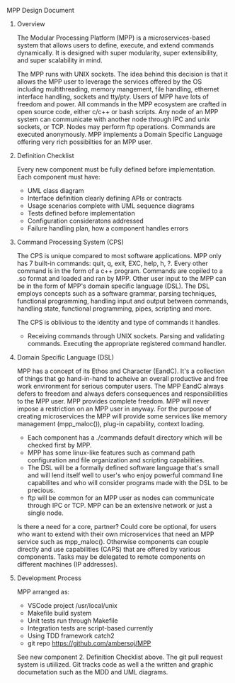 MPP Design Document
1.  Overview

    The Modular Processing Platform (MPP) is a microservices-based system that allows users to define, execute, and extend commands dynamically. It is designed with super modularity, super extensibility, and super scalability in mind.

    The MPP runs with UNIX sockets.  The idea behind this decision is that it allows the MPP user to leverage the services offered by the OS including multithreading, memory mangement, file handling, ethernet interface handling, sockets and tty/pty.  Users of MPP have lots of freedom and power.  All commands in the MPP ecosystem are crafted in open source code, either c/c++ or bash scripts.  Any node of an MPP system can communicate with another node through IPC and unix sockets, or TCP.  Nodes may perform ftp operations.  Commands are executed anonymously.  MPP implements a Domain Specific Language offering very rich possibilties for an MPP user.

2.  Definition Checklist

    Every new component must be fully defined before implementation.  Each component must have:

    - UML class diagram
    - Interface definition clearly defining APIs or contracts
    - Usage scenarios complete with UML sequence diagrams
    - Tests defined before implementation
    - Configuration consideratons addressed
    - Failure handling plan, how a component handles errors


3.  Command Processing System (CPS)

    The CPS is unique compared to most software applications.  MPP only has 7 built-in commands: quit, q, exit, EXC, help, h, ?.  Every other command is in the form of a c++ program.  Commands are copiled to a .so format and loaded and ran by MPP.  Other user input to the MPP can be in the form of MPP's domain specific language (DSL).  The DSL employs concepts such as a software grammar, parsing techniques, functional programming, handling input and output between commands, handling state, functional programming, pipes, scripting and more.

    The CPS is oblivious to the identity and type of commands it handles.  

    - Receiving commands through UNIX sockets.
    Parsing and validating commands.
    Executing the appropriate registered command handler.

4.  Domain Specific Language (DSL)

    MPP has a concept of its Ethos and Character (EandC).  It's a collection of things that go hand-in-hand to acheive an overall productive and free work environment for serious computer users.  The MPP EandC always defers to freedom and always defers consequences and responsibilities to the MPP user.  MPP provides complete freedom.  MPP will never impose a restriction on an MPP user in anyway.  For the purpose of creating microservices the MPP will provide some services like memory management (mpp_maloc()), plug-in capability, context loading.
    
    - Each component has a ./commands default directory which will be checked first by MPP. 
    - MPP has some linux-like features such as command path configuration and file organization and scripting capabilities.
    - The DSL will be a formally defined software language that's small and will lend itself well to user's who enjoy powerful command line capabilites and who will consider programs made with the DSL to be precious.
    - ftp will be common for an MPP user as nodes can communicate through IPC or TCP.  MPP can be an extensive network or just a single node.

    Is there a need for a core, partner?  Could core be optional, for users who want to extend with their own microservices that need an MPP service such as mpp_maloc().  Otherwise components can couple directly and use capabilities (CAPS) that are offered by various components.  Tasks may be delegated to remote components on different machines (IP addresses).

5.  Development Process

    MPP arranged as:
    - VSCode project /usr/local/unix
    - Makefile build system
    - Unit tests run through Makefile
    - Integration tests are script-based currently
    - Using TDD framework catch2
    - git repo https://github.com/ambersoj/MPP

    See new component 2. Definition Checklist above.
    The git pull request system is utiilized.  Git tracks code as well a the written and graphic documetation such as the MDD and UML diagrams.

